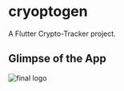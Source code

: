 # cryoptogen

A Flutter Crypto-Tracker project.

## Glimpse of the App
![final logo](https://github.com/Sanjay0907/Crypto-Tracker-CoinGecko/assets/90062803/14a855af-2469-4fd9-8c5c-a05fd2b9a7ea)

